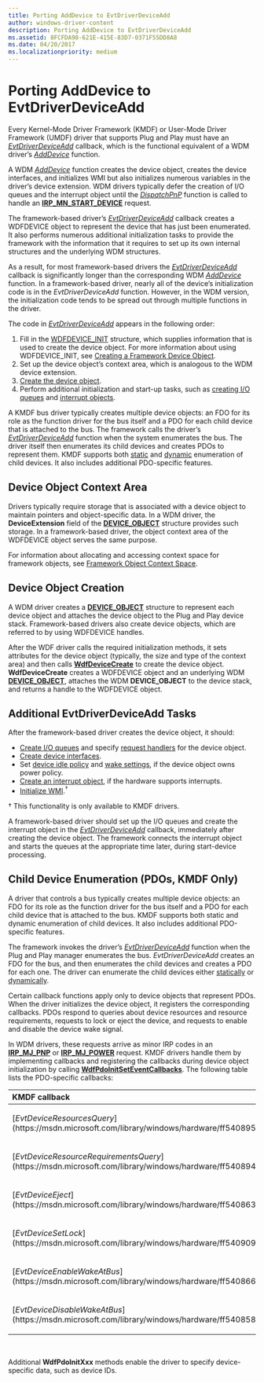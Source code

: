 ```yaml
---
title: Porting AddDevice to EvtDriverDeviceAdd
author: windows-driver-content
description: Porting AddDevice to EvtDriverDeviceAdd
ms.assetid: 8FCFDA98-621E-415E-83D7-0371F55DD8A8
ms.date: 04/20/2017
ms.localizationpriority: medium
---
```


# Porting AddDevice to EvtDriverDeviceAdd


Every Kernel-Mode Driver Framework (KMDF) or User-Mode Driver Framework (UMDF) driver that supports Plug and Play must have an [*EvtDriverDeviceAdd*](https://msdn.microsoft.com/library/windows/hardware/ff541693) callback, which is the functional equivalent of a WDM driver’s [*AddDevice*](https://msdn.microsoft.com/library/windows/hardware/ff540521) function.

A WDM [*AddDevice*](https://msdn.microsoft.com/library/windows/hardware/ff540521) function creates the device object, creates the device interfaces, and initializes WMI but also initializes numerous variables in the driver’s device extension. WDM drivers typically defer the creation of I/O queues and the interrupt object until the [*DispatchPnP*](https://msdn.microsoft.com/library/windows/hardware/ff543341) function is called to handle an [**IRP\_MN\_START\_DEVICE**](https://msdn.microsoft.com/library/windows/hardware/ff551749) request.

The framework-based driver’s [*EvtDriverDeviceAdd*](https://msdn.microsoft.com/library/windows/hardware/ff541693) callback creates a WDFDEVICE object to represent the device that has just been enumerated. It also performs numerous additional initialization tasks to provide the framework with the information that it requires to set up its own internal structures and the underlying WDM structures.

As a result, for most framework-based drivers the [*EvtDriverDeviceAdd*](https://msdn.microsoft.com/library/windows/hardware/ff541693) callback is significantly longer than the corresponding WDM [*AddDevice*](https://msdn.microsoft.com/library/windows/hardware/ff540521) function. In a framework-based driver, nearly all of the device’s initialization code is in the *EvtDriverDeviceAdd* function. However, in the WDM version, the initialization code tends to be spread out through multiple functions in the driver.

The code in [*EvtDriverDeviceAdd*](https://msdn.microsoft.com/library/windows/hardware/ff541693) appears in the following order:

1.  Fill in the [WDFDEVICE\_INIT](https://msdn.microsoft.com/library/windows/hardware/ff546951) structure, which supplies information that is used to create the device object. For more information about using WDFDEVICE\_INIT, see [Creating a Framework Device Object](creating-a-framework-device-object.md).
2.  Set up the device object’s context area, which is analogous to the WDM device extension.
3.  [Create the device object](creating-a-framework-device-object.md).
4.  Perform additional initialization and start-up tasks, such as [creating I/O queues](creating-i-o-queues.md) and [interrupt objects](creating-an-interrupt-object.md).

A KMDF bus driver typically creates multiple device objects: an FDO for its role as the function driver for the bus itself and a PDO for each child device that is attached to the bus. The framework calls the driver’s [*EvtDriverDeviceAdd*](https://msdn.microsoft.com/library/windows/hardware/ff541693) function when the system enumerates the bus. The driver itself then enumerates its child devices and creates PDOs to represent them. KMDF supports both [static](static-enumeration.md) and [dynamic](dynamic-enumeration.md) enumeration of child devices. It also includes additional PDO-specific features.

## Device Object Context Area


Drivers typically require storage that is associated with a device object to maintain pointers and object-specific data. In a WDM driver, the **DeviceExtension** field of the [**DEVICE\_OBJECT**](https://msdn.microsoft.com/library/windows/hardware/ff543147) structure provides such storage. In a framework-based driver, the object context area of the WDFDEVICE object serves the same purpose.

For information about allocating and accessing context space for framework objects, see [Framework Object Context Space](framework-object-context-space.md).

## Device Object Creation


A WDM driver creates a [**DEVICE\_OBJECT**](https://msdn.microsoft.com/library/windows/hardware/ff543147) structure to represent each device object and attaches the device object to the Plug and Play device stack. Framework-based drivers also create device objects, which are referred to by using WDFDEVICE handles.

After the WDF driver calls the required initialization methods, it sets attributes for the device object (typically, the size and type of the context area) and then calls [**WdfDeviceCreate**](https://msdn.microsoft.com/library/windows/hardware/ff545926) to create the device object. **WdfDeviceCreate** creates a WDFDEVICE object and an underlying WDM [**DEVICE\_OBJECT**](https://msdn.microsoft.com/library/windows/hardware/ff543147), attaches the WDM **DEVICE\_OBJECT** to the device stack, and returns a handle to the WDFDEVICE object.

## Additional EvtDriverDeviceAdd Tasks


After the framework-based driver creates the device object, it should:

-   [Create I/O queues](creating-i-o-queues.md) and specify [request handlers](request-handlers.md) for the device object.
-   [Create device interfaces](using-device-interfaces.md).
-   Set [device idle policy](supporting-idle-power-down.md) and [wake settings](supporting-system-wake-up.md), if the device object owns power policy.
-   [Create an interrupt object](creating-an-interrupt-object.md), if the hardware supports interrupts.
-   [Initialize WMI](supporting-wmi-in-kmdf-drivers.md).<sup>†</sup>

† This functionality is only available to KMDF drivers.

A framework-based driver should set up the I/O queues and create the interrupt object in the [*EvtDriverDeviceAdd*](https://msdn.microsoft.com/library/windows/hardware/ff541693) callback, immediately after creating the device object. The framework connects the interrupt object and starts the queues at the appropriate time later, during start-device processing.

## Child Device Enumeration (PDOs, KMDF Only)


A driver that controls a bus typically creates multiple device objects: an FDO for its role as the function driver for the bus itself and a PDO for each child device that is attached to the bus. KMDF supports both static and dynamic enumeration of child devices. It also includes additional PDO-specific features.

The framework invokes the driver’s [*EvtDriverDeviceAdd*](https://msdn.microsoft.com/library/windows/hardware/ff541693) function when the Plug and Play manager enumerates the bus. *EvtDriverDeviceAdd* creates an FDO for the bus, and then enumerates the child devices and creates a PDO for each one. The driver can enumerate the child devices either [statically](static-enumeration.md) or [dynamically](dynamic-enumeration.md).

Certain callback functions apply only to device objects that represent PDOs. When the driver initializes the device object, it registers the corresponding callbacks. PDOs respond to queries about device resources and resource requirements, requests to lock or eject the device, and requests to enable and disable the device wake signal.

In WDM drivers, these requests arrive as minor IRP codes in an [**IRP\_MJ\_PNP**](https://msdn.microsoft.com/library/windows/hardware/ff550772) or [**IRP\_MJ\_POWER**](https://msdn.microsoft.com/library/windows/hardware/ff550784) request. KMDF drivers handle them by implementing callbacks and registering the callbacks during device object initialization by calling [**WdfPdoInitSetEventCallbacks**](https://msdn.microsoft.com/library/windows/hardware/ff548805). The following table lists the PDO-specific callbacks:

<table>
<colgroup>
<col width="50%" />
<col width="50%" />
</colgroup>
<thead>
<tr class="header">
<th align="left">KMDF callback</th>
<th align="left">WDM IRP</th>
</tr>
</thead>
<tbody>
<tr class="odd">
<td align="left"><p>[<em>EvtDeviceResourcesQuery</em>](https://msdn.microsoft.com/library/windows/hardware/ff540895)</p></td>
<td align="left"><p>[<strong>IRP_MN_QUERY_RESOURCES</strong>](https://msdn.microsoft.com/library/windows/hardware/ff551710)</p></td>
</tr>
<tr class="even">
<td align="left"><p>[<em>EvtDeviceResourceRequirementsQuery</em>](https://msdn.microsoft.com/library/windows/hardware/ff540894)</p></td>
<td align="left"><p>[<strong>IRP_MN_QUERY_RESOURCE_REQUIREMENTS</strong>](https://msdn.microsoft.com/library/windows/hardware/ff551715)</p></td>
</tr>
<tr class="odd">
<td align="left"><p>[<em>EvtDeviceEject</em>](https://msdn.microsoft.com/library/windows/hardware/ff540863)</p></td>
<td align="left"><p>[<strong>IRP_MN_EJECT</strong>](https://msdn.microsoft.com/library/windows/hardware/ff550853)</p></td>
</tr>
<tr class="even">
<td align="left"><p>[<em>EvtDeviceSetLock</em>](https://msdn.microsoft.com/library/windows/hardware/ff540909)</p></td>
<td align="left"><p>[<strong>IRP_MN_SET_LOCK</strong>](https://msdn.microsoft.com/library/windows/hardware/ff551742)</p></td>
</tr>
<tr class="odd">
<td align="left"><p>[<em>EvtDeviceEnableWakeAtBus</em>](https://msdn.microsoft.com/library/windows/hardware/ff540866)</p></td>
<td align="left"><p>[<strong>IRP_MN_WAIT_WAKE</strong>](https://msdn.microsoft.com/library/windows/hardware/ff551766)</p></td>
</tr>
<tr class="even">
<td align="left"><p>[<em>EvtDeviceDisableWakeAtBus</em>](https://msdn.microsoft.com/library/windows/hardware/ff540858)</p></td>
<td align="left"><p>[<strong>IRP_MN_WAIT_WAKE</strong>](https://msdn.microsoft.com/library/windows/hardware/ff551766)</p></td>
</tr>
</tbody>
</table>

 

Additional **WdfPdoInitXxx** methods enable the driver to specify device-specific data, such as device IDs.

 

 





